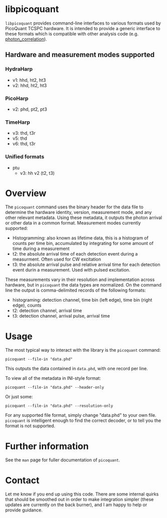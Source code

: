 # libpicoquant
`libpicoquant` provides command-line interfaces to various formats used by PicoQuant TCSPC hardware. It is intended to provide a generic interface to these formats which is compatible with other analysis code (e.g. [photon_correlation](github.com/tsbischof/photon_correlation.git)). 

## Hardware and measurement modes supported
### HydraHarp
* v1: hhd, ht2, ht3
* v2: hhd, ht2, ht3

### PicoHarp
* v2: phd, pt2, pt3

### TimeHarp
* v3: thd, t3r
* v5: thd
* v6: thd, t3r

### Unified formats
* ptu
  * v3: hh v2 (t2, t3)

# Overview
The `picoquant` command uses the binary header for the data file to determine the hardware identity, version, measurement mode, and any other relevant metadata. Using these metadata, it outputs the photon arrival or other data in a common format. Measurement modes currently supported:
* Histogramming: also known as lifetime data, this is a histogram of counts per time bin, accumulated by integrating for some amount of time during a measurement
* t2: the absolute arrival time of each detection event during a measurment. Often used for CW excitation
* t3: the absolute arrival pulse and relative arrival time for each detection event durin a measurement. Used with pulsed excitation.

These measurements vary in their resolution and implementation across hardware, but in `picoquant` the data types are normalized. On the command line the output is comma-delimited records of the following formats:
* histograming: detection channel, time bin (left edge), time bin (right edge), counts
* t2: detection channel, arrival time
* t3: detection channel, arrival pulse, arrival time

# Usage
The most typical way to interact with the library is the `picoquant` command:

    picoquant --file-in "data.phd"

This outputs the data contained in `data.phd`, with one record per line. 

To view all of the metadata in INI-style format:

    picoquant --file-in "data.phd" --header-only

Or just some:

    picoquant --file-in "data.phd" --resolution-only
    
For any supported file format, simply change "data.phd" to your own file. `picoquant` is intelligent enough to find the correct decoder, or to tell you the format is not supported.

# Further information
See the `man` page for fuller documentation of `picoquant`.

# Contact 
Let me know if you end up using this code. There are some internal quirks that should be smoothed out in order to make integration simpler (these updates are currently on the back burner), and I am happy to help or provide guidance.
